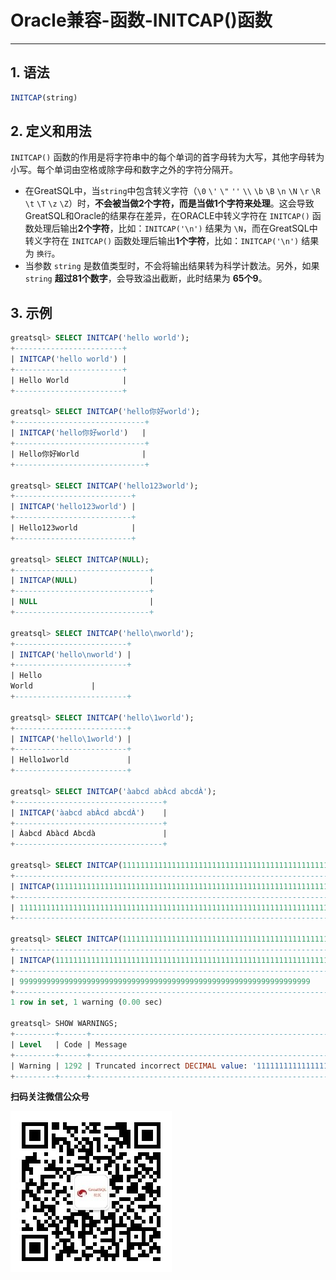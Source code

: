 # Oracle兼容-函数-INITCAP()函数
---


## 1. 语法

```sql
INITCAP(string)
```

## 2. 定义和用法
`INITCAP()` 函数的作用是将字符串中的每个单词的首字母转为大写，其他字母转为小写。每个单词由空格或除字母和数字之外的字符分隔开。

- 在GreatSQL中，当`string`中包含转义字符（`\0` `\'` `\"` `''` `\\` `\b` `\B` `\n` `\N` `\r` `\R` `\t` `\T` `\z` `\Z`）时，**不会被当做2个字符，而是当做1个字符来处理**。这会导致GreatSQL和Oracle的结果存在差异，在ORACLE中转义字符在 `INITCAP()` 函数处理后输出**2个字符**，比如：`INITCAP('\n')` 结果为 `\N`，而在GreatSQL中转义字符在 `INITCAP()` 函数处理后输出**1个字符**，比如：`INITCAP('\n')` 结果为 `换行`。
- 当参数 `string` 是数值类型时，不会将输出结果转为科学计数法。另外，如果 `string` **超过81个数字**，会导致溢出截断，此时结果为 **65个9**。


## 3. 示例
```sql
greatsql> SELECT INITCAP('hello world');
+------------------------+
| INITCAP('hello world') |
+------------------------+
| Hello World            |
+------------------------+

greatsql> SELECT INITCAP('hello你好world');
+-----------------------------+
| INITCAP('hello你好world')   |
+-----------------------------+
| Hello你好World              |
+-----------------------------+

greatsql> SELECT INITCAP('hello123world');
+--------------------------+
| INITCAP('hello123world') |
+--------------------------+
| Hello123world            |
+--------------------------+

greatsql> SELECT INITCAP(NULL);
+------------------------------+
| INITCAP(NULL)                |
+------------------------------+
| NULL                         |
+------------------------------+

greatsql> SELECT INITCAP('hello\nworld');
+-------------------------+
| INITCAP('hello\nworld') |
+-------------------------+
| Hello
World             |
+-------------------------+

greatsql> SELECT INITCAP('hello\1world');
+-------------------------+
| INITCAP('hello\1world') |
+-------------------------+
| Hello1world             |
+-------------------------+

greatsql> SELECT INITCAP('àabcd abÀcd abcdÀ');
+---------------------------------+
| INITCAP('àabcd abÀcd abcdÀ')    |
+---------------------------------+
| Àabcd Abàcd Abcdà               |
+---------------------------------+

greatsql> SELECT INITCAP(111111111111111111111111111111111111111111111111111111111111111111111111111111111);
+--------------------------------------------------------------------------------------------+
| INITCAP(111111111111111111111111111111111111111111111111111111111111111111111111111111111) |
+--------------------------------------------------------------------------------------------+
| 111111111111111111111111111111111111111111111111111111111111111111111111111111111          |
+--------------------------------------------------------------------------------------------+

greatsql> SELECT INITCAP(1111111111111111111111111111111111111111111111111111111111111111111111111111111111);
+---------------------------------------------------------------------------------------------+
| INITCAP(1111111111111111111111111111111111111111111111111111111111111111111111111111111111) |
+---------------------------------------------------------------------------------------------+
| 99999999999999999999999999999999999999999999999999999999999999999                           |
+---------------------------------------------------------------------------------------------+
1 row in set, 1 warning (0.00 sec)

greatsql> SHOW WARNINGS;
+---------+------+------------------------------------------------------------------------------------------------------------------------+
| Level   | Code | Message                                                                                                                |
+---------+------+------------------------------------------------------------------------------------------------------------------------+
| Warning | 1292 | Truncated incorrect DECIMAL value: '111111111111111111111111111111111111111111111111111111111111111111111111111111111' |
+---------+------+------------------------------------------------------------------------------------------------------------------------+
```




**扫码关注微信公众号**

![greatsql-wx](../../greatsql-wx.jpg)
